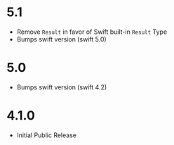 # 5.1

- Remove `Result` in favor of Swift built-in `Result` Type
- Bumps swift version (swift 5.0)

# 5.0

- Bumps swift version (swift 4.2)

# 4.1.0

- Initial Public Release
